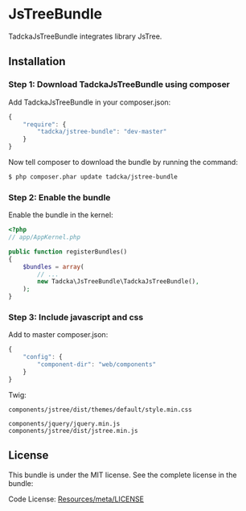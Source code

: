 JsTreeBundle
============

TadckaJsTreeBundle integrates library JsTree.

## Installation

### Step 1: Download TadckaJsTreeBundle using composer

Add TadckaJsTreeBundle in your composer.json:

```js
{
    "require": {
        "tadcka/jstree-bundle": "dev-master"
    }
}
```

Now tell composer to download the bundle by running the command:

``` bash
$ php composer.phar update tadcka/jstree-bundle
```

### Step 2: Enable the bundle

Enable the bundle in the kernel:

``` php
<?php
// app/AppKernel.php

public function registerBundles()
{
    $bundles = array(
        // ...
        new Tadcka\JsTreeBundle\TadckaJsTreeBundle(),
    );
}
```

### Step 3: Include javascript and css

Add to master composer.json:

```js
{
    "config": {
        "component-dir": "web/components"
    }
}
```

Twig:

```twig
components/jstree/dist/themes/default/style.min.css

components/jquery/jquery.min.js
components/jstree/dist/jstree.min.js
```

License
-------

This bundle is under the MIT license. See the complete license in the bundle:

Code License:
[Resources/meta/LICENSE](https://github.com/tadcka/JsTreeBundle/blob/master/Resources/meta/LICENSE)
